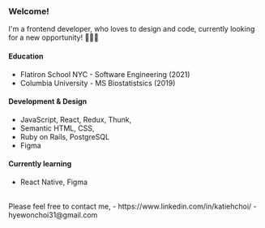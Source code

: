 ### Welcome!

I'm a frontend developer, who loves to design and code, currently looking for a new opportunity! 👩🏻‍💻 
<br>

#### Education
- Flatiron School NYC - Software Engineering (2021)
- Columbia University - MS Biostatistsics (2019)
#### Development & Design
- JavaScript, React, Redux, Thunk,
- Semantic HTML, CSS,
- Ruby on Rails, PostgreSQL
- Figma
#### Currently learning
- React Native, Figma
<br>
Please feel free to contact me,
- https://www.linkedin.com/in/katiehchoi/
- hyewonchoi31@gmail.com

<!--
**katiehyewonchoi/katiehyewonchoi** is a ✨ _special_ ✨ repository because its `README.md` (this file) appears on your GitHub profile.

Here are some ideas to get you started:

- 🔭 I’m currently working on ...
- 🌱 I’m currently learning ...
- 👯 I’m looking to collaborate on ...
- 🤔 I’m looking for help with ...
- 💬 Ask me about ...
- 📫 How to reach me: ...
- 😄 Pronouns: ...
- ⚡ Fun fact: ...
-->
